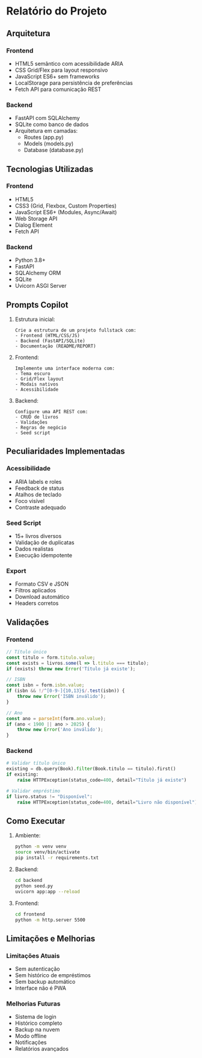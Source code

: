 # Relatório do Projeto

## Arquitetura

### Frontend
- HTML5 semântico com acessibilidade ARIA
- CSS Grid/Flex para layout responsivo
- JavaScript ES6+ sem frameworks
- LocalStorage para persistência de preferências
- Fetch API para comunicação REST

### Backend
- FastAPI com SQLAlchemy
- SQLite como banco de dados
- Arquitetura em camadas:
  - Routes (app.py)
  - Models (models.py)
  - Database (database.py)

## Tecnologias Utilizadas

### Frontend
- HTML5
- CSS3 (Grid, Flexbox, Custom Properties)
- JavaScript ES6+ (Modules, Async/Await)
- Web Storage API
- Dialog Element
- Fetch API

### Backend
- Python 3.8+
- FastAPI
- SQLAlchemy ORM
- SQLite
- Uvicorn ASGI Server

## Prompts Copilot

1. Estrutura inicial:
   ```
   Crie a estrutura de um projeto fullstack com:
   - Frontend (HTML/CSS/JS)
   - Backend (FastAPI/SQLite)
   - Documentação (README/REPORT)
   ```

2. Frontend:
   ```
   Implemente uma interface moderna com:
   - Tema escuro
   - Grid/Flex layout
   - Modais nativos
   - Acessibilidade
   ```

3. Backend:
   ```
   Configure uma API REST com:
   - CRUD de livros
   - Validações
   - Regras de negócio
   - Seed script
   ```

## Peculiaridades Implementadas

### Acessibilidade
- ARIA labels e roles
- Feedback de status
- Atalhos de teclado
- Foco visível
- Contraste adequado

### Seed Script
- 15+ livros diversos
- Validação de duplicatas
- Dados realistas
- Execução idempotente

### Export
- Formato CSV e JSON
- Filtros aplicados
- Download automático
- Headers corretos

## Validações

### Frontend
```javascript
// Título único
const titulo = form.titulo.value;
const exists = livros.some(l => l.titulo === titulo);
if (exists) throw new Error('Título já existe');

// ISBN
const isbn = form.isbn.value;
if (isbn && !/^[0-9-]{10,13}$/.test(isbn)) {
    throw new Error('ISBN inválido');
}

// Ano
const ano = parseInt(form.ano.value);
if (ano < 1900 || ano > 2025) {
    throw new Error('Ano inválido');
}
```

### Backend
```python
# Validar título único
existing = db.query(Book).filter(Book.titulo == titulo).first()
if existing:
    raise HTTPException(status_code=400, detail="Título já existe")

# Validar empréstimo
if livro.status != "Disponível":
    raise HTTPException(status_code=400, detail="Livro não disponível")
```

## Como Executar

1. Ambiente:
   ```bash
   python -m venv venv
   source venv/bin/activate
   pip install -r requirements.txt
   ```

2. Backend:
   ```bash
   cd backend
   python seed.py
   uvicorn app:app --reload
   ```

3. Frontend:
   ```bash
   cd frontend
   python -m http.server 5500
   ```

## Limitações e Melhorias

### Limitações Atuais
- Sem autenticação
- Sem histórico de empréstimos
- Sem backup automático
- Interface não é PWA

### Melhorias Futuras
- Sistema de login
- Histórico completo
- Backup na nuvem
- Modo offline
- Notificações
- Relatórios avançados
